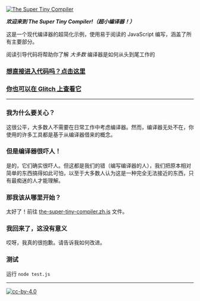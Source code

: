 [![The Super Tiny Compiler](https://cloud.githubusercontent.com/assets/952783/21579290/5755288a-cf75-11e6-90e0-029529a44a38.png)](the-super-tiny-compiler.js)

***欢迎来到 The Super Tiny Compiler!（超小编译器！）***

这是一个现代编译器的超简化示例，使用易于阅读的 JavaScript 编写，涵盖了所有主要部分。

阅读引导代码将帮助你了解 *大多数* 编译器是如何从头到尾工作的

### [想直接进入代码吗？点击这里](the-super-tiny-compiler.zh.js)

### [你也可以在 Glitch 上查看它](https://the-super-tiny-compiler.glitch.me/)

---

### 我为什么要关心？

这很公平，大多数人不需要在日常工作中考虑编译器。然而，编译器无处不在，你使用的许多工具都是基于从编译器借来的概念。

### 但是编译器很吓人！

是的，它们确实很吓人。但这都是我们的错（编写编译器的人），我们把原本相对简单的东西搞得如此可怕，以至于大多数人认为这是一种完全无法接近的东西，只有最痴迷的人才能理解。

### 那我该从哪里开始？

太好了！前往 [the-super-tiny-compiler.zh.js](the-super-tiny-compiler.zh.js) 文件。

### 我回来了，这没有意义

哎呀，我真的很抱歉。请告诉我如何改进。

### 测试

运行 `node test.js`

---

[![cc-by-4.0](https://licensebuttons.net/l/by/4.0/80x15.png)](http://creativecommons.org/licenses/by/4.0/)
